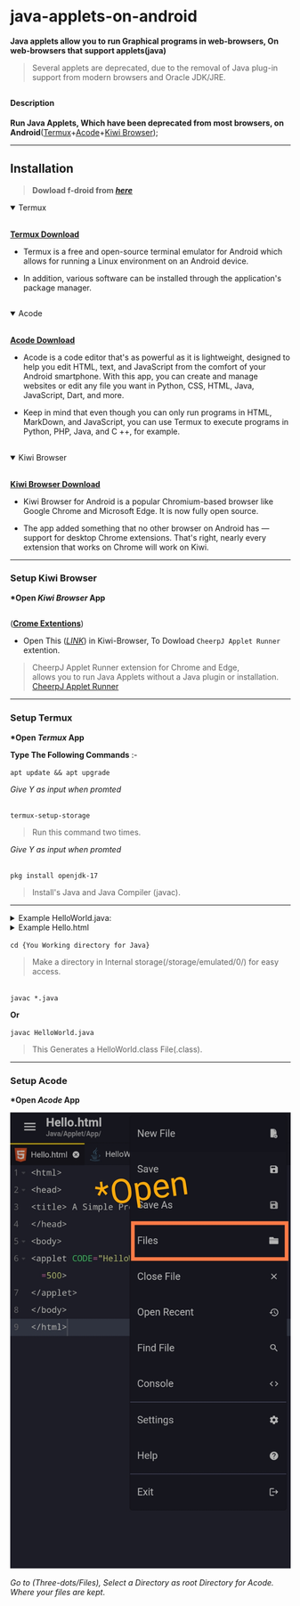 # java-applets-on-android
__Java applets allow you to run Graphical programs in web-browsers, 
On web-browsers that support applets(java)__ 

> Several applets are deprecated, due to the removal of Java plug-in support
> from modern browsers and Oracle JDK/JRE.
##
#### Description
__Run Java Applets, Which have been deprecated from most browsers, on Android__([Termux](https://termux.dev/en/)+[Acode](https://acode.foxdebug.com/)+[Kiwi Browser](https://kiwibrowser.com/)); 

***
## Installation
> __Dowload f-droid from [*here*](https://f-droid.org/F-Droid.apk)__
>
<details open>
<summary>Termux</summary></br>

 [__Termux Download__](https://f-droid.org/repo/com.termux_118.apk)
- Termux is a free and open-source terminal emulator 
for Android which allows for running a Linux 
environment on an Android device.

- In addition, various software can be installed 
through the application's package manager.
</details>

##
<details open>
<summary>Acode</summary></br>

 [__Acode Download__](https://f-droid.org/repo/com.foxdebug.acode_272.apk)
- Acode is a code editor that's as powerful as 
it is lightweight, designed to help you edit HTML, text, and JavaScript 
from the comfort of your Android smartphone. 
With this app, you can create and manage websites 
or edit any file you want in Python, CSS, HTML, Java, JavaScript, Dart, and more.

- Keep in mind that even though you can only run 
programs in HTML, MarkDown, and JavaScript, 
you can use Termux to execute programs in 
Python, PHP, Java, and C ++, for example.
</details>

##
<details open>
<summary>Kiwi Browser</summary></br>

 [__Kiwi Browser Download__](https://play.google.com/store/apps/details?id=com.kiwibrowser.browser)
- Kiwi Browser for Android is a popular Chromium-based 
browser like Google Chrome and Microsoft Edge.
 It is now fully open source.

- The app added something that no other 
browser on Android has — support for desktop 
Chrome extensions. That's right, nearly 
every extension that works on Chrome will 
work on Kiwi.
</details>

***
### Setup Kiwi Browser

__*Open *Kiwi Browser* App__
##
([__Crome Extentions__](https://chrome.google.com/webstore/category/extensions))

- Open This ([*LINK*](https://chrome.google.com/webstore/detail/cheerpj-applet-runner/bbmolahhldcbngedljfadjlognfaaein/related)) in Kiwi-Browser,
To Dowload `CheerpJ Applet Runner` extention.
> CheerpJ Applet Runner extension for Chrome and Edge, \
allows you to run Java Applets without a Java 
plugin or installation. \
[CheerpJ Applet Runner](https://chrome-stats.com/d/bbmolahhldcbngedljfadjlognfaaein/download)
***
### Setup Termux

__*Open *Termux* App__

__Type The Following Commands__ :-

`apt update && apt upgrade`

_Give Y as input when promted_
##
`termux-setup-storage`
> Run this command two times.

_Give Y as input when promted_
##
`pkg install openjdk-17`
> Install's Java and Java Compiler (javac).

***
<details>
<summary>Example HelloWorld.java:</summary></br>
 
``` java
 import java.applet.*;
 import java.awt.Graphics;

 public class HelloWorld extends Applet{
   public void paint(Graphics g){
     g.drawString("Hello, World !", 50, 50);
   }
 }   
```

</details>

<details>
<summary>Example Hello.html</summary></br>{

``` html
<html>
<head>
<title> A Simple Program </title>
</head>
<body>

<applet CODE="HelloWorld.class" WIDTH=500 HEIGHT=500>
</applet>
</body> 
</html>
```
}
</details>

`cd {You Working directory for Java}`
> Make a directory in Internal storage(/storage/emulated/0/) for easy access.
##
`javac *.java`

**Or**

`javac HelloWorld.java`
> This Generates a HelloWorld.class File(.class).

***

### Setup Acode

__*Open *Acode* App__

![Acode](assests/com.foxdebug.acode.jpg)

_Go to (Three-dots/Files), Select a Directory as root Directory for Acode.
Where your files are kept_.

